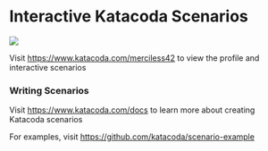 # Interactive Katacoda Scenarios

[![](http://shields.katacoda.com/katacoda/merciless42/count.svg)](https://www.katacoda.com/merciless42 "Get your profile on Katacoda.com")

Visit https://www.katacoda.com/merciless42 to view the profile and interactive scenarios

### Writing Scenarios
Visit https://www.katacoda.com/docs to learn more about creating Katacoda scenarios

For examples, visit https://github.com/katacoda/scenario-example
